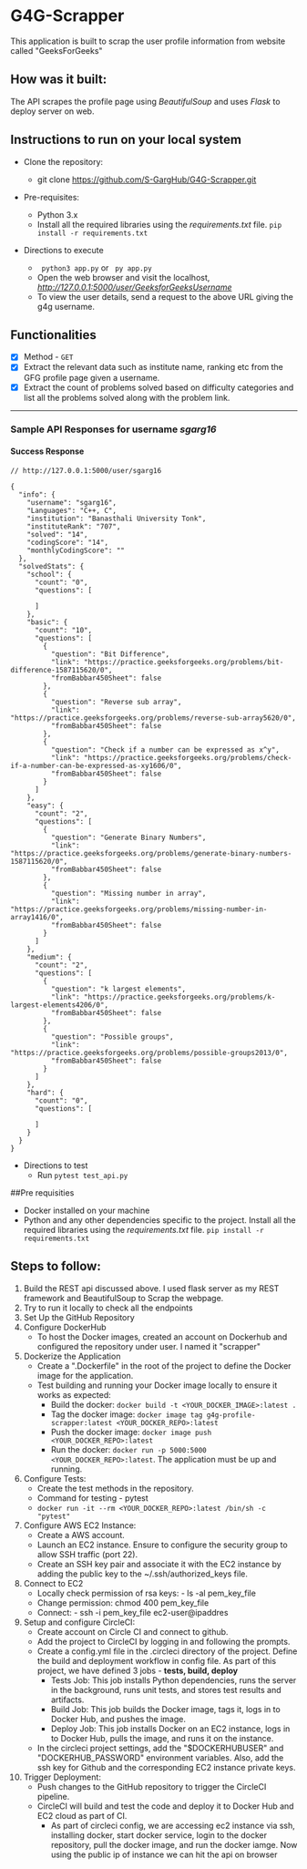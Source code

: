# G4G-Scrapper

This application is built to scrap the user profile information from website called "GeeksForGeeks"

## How was it built:
The API scrapes the profile page using *BeautifulSoup* and uses *Flask* to deploy server on web.

## Instructions to run on your local system
* Clone the repository:
  - git clone https://github.com/S-GargHub/G4G-Scrapper.git

* Pre-requisites:
   - Python 3.x
   - Install all the required libraries using the *requirements.txt* file. 
    ``` pip install -r requirements.txt ```

* Directions to execute
    - ``` python3 app.py``` or ``` py app.py```
    - Open the web browser and visit the localhost, *http://127.0.0.1:5000/user/GeeksforGeeksUsername*
    - To view the user details, send a request to the above URL giving the g4g username.
  
## Functionalities
  -  [x]  Method - `GET`
  -  [x]  Extract the relevant data such as institute name, ranking etc from the GFG profile page given a username.
  -  [x]  Extract the count of problems solved based on difficulty categories and list all the problems solved along with the problem link.

---

### Sample API Responses for username *sgarg16*
#### Success Response
```
// http://127.0.0.1:5000/user/sgarg16

{
  "info": {
    "username": "sgarg16",
    "Languages": "C++, C",
    "institution": "Banasthali University Tonk",
    "instituteRank": "707",
    "solved": "14",
    "codingScore": "14",
    "monthlyCodingScore": ""
  },
  "solvedStats": {
    "school": {
      "count": "0",
      "questions": [
        
      ]
    },
    "basic": {
      "count": "10",
      "questions": [
        {
          "question": "Bit Difference",
          "link": "https://practice.geeksforgeeks.org/problems/bit-difference-1587115620/0",
          "fromBabbar450Sheet": false
        },
        {
          "question": "Reverse sub array",
          "link": "https://practice.geeksforgeeks.org/problems/reverse-sub-array5620/0",
          "fromBabbar450Sheet": false
        },
        {
          "question": "Check if a number can be expressed as x^y",
          "link": "https://practice.geeksforgeeks.org/problems/check-if-a-number-can-be-expressed-as-xy1606/0",
          "fromBabbar450Sheet": false
        }
      ]
    },
    "easy": {
      "count": "2",
      "questions": [
        {
          "question": "Generate Binary Numbers",
          "link": "https://practice.geeksforgeeks.org/problems/generate-binary-numbers-1587115620/0",
          "fromBabbar450Sheet": false
        },
        {
          "question": "Missing number in array",
          "link": "https://practice.geeksforgeeks.org/problems/missing-number-in-array1416/0",
          "fromBabbar450Sheet": false
        }
      ]
    },
    "medium": {
      "count": "2",
      "questions": [
        {
          "question": "k largest elements",
          "link": "https://practice.geeksforgeeks.org/problems/k-largest-elements4206/0",
          "fromBabbar450Sheet": false
        },
        {
          "question": "Possible groups",
          "link": "https://practice.geeksforgeeks.org/problems/possible-groups2013/0",
          "fromBabbar450Sheet": false
        }
      ]
    },
    "hard": {
      "count": "0",
      "questions": [
        
      ]
    }
  }
}
```

* Directions to test
  - Run  ```pytest test_api.py```

##Pre requisities
   - Docker installed on your machine
   - Python and any other dependencies specific to the project. Install all the required libraries using the *requirements.txt* file. 
    ``` pip install -r requirements.txt ```

## Steps to follow:

1. Build the REST api discussed above. I used flask server as my REST framework and BeautifulSoup to Scrap the webpage.
2. Try to run it locally to check all the endpoints
3. Set Up the GitHub Repository
4. Configure DockerHub
   - To host the Docker images, created an account on Dockerhub and configured the repository under user. I named it "scrapper"
5. Dockerize the Application
   - Create a ".Dockerfile" in the root of the project to define the Docker image for the application.
   - Test building and running your Docker image locally to ensure it works as expected:
     	- Build the docker: ```docker build -t <YOUR_DOCKER_IMAGE>:latest .```
     	- Tag the docker image: ```docker image tag g4g-profile-scrapper:latest <YOUR_DOCKER_REPO>:latest```
     	- Push the docker image: ```docker image push <YOUR_DOCKER_REPO>:latest```
     	- Run the docker: ```docker run -p 5000:5000 <YOUR_DOCKER_REPO>:latest```. The application must be up and running.
6. Configure Tests:
   - Create the test methods in the repository.
   - Command for testing - pytest
   - ```docker run -it --rm <YOUR_DOCKER_REPO>:latest /bin/sh -c "pytest"```
7. Configure AWS EC2 Instance:
   - Create a AWS account.
   - Launch an EC2 instance. Ensure to configure the security group to allow SSH traffic (port 22).
   - Create an SSH key pair and associate it with the EC2 instance by adding the public key to the ~/.ssh/authorized_keys file.
8. Connect to EC2
   - Locally check permission of rsa keys: - ls -al pem_key_file
   - Change permission: chmod 400 pem_key_file
   - Connect: - ssh -i pem_key_file ec2-user@ipaddres
9. Setup and configure CircleCI:
   - Create account on Circle CI and connect to github.
   - Add the project to CircleCI by logging in and following the prompts.
   - Create a config.yml file in the .circleci directory of the project.  Define the build and deployment workflow in config file. As part of this project, we have defined 3 jobs - **tests, build, deploy**
     - Tests Job: This job installs Python dependencies, runs the server in the background, runs unit tests, and stores test results and artifacts.
     - Build Job: This job builds the Docker image, tags it, logs in to Docker Hub, and pushes the image.
     - Deploy Job: This job installs Docker on an EC2 instance, logs in to Docker Hub, pulls the image, and runs it on the instance.
   - In the circleci project settings, add the "$DOCKERHUBUSER" and "DOCKERHUB_PASSWORD" environment variables. Also, add the ssh key for Github and the corresponding EC2 instance private keys.
10. Trigger Deployment:
    - Push changes to the GitHub repository to trigger the CircleCI pipeline.
    - CircleCI will build and test the code and deploy it to Docker Hub and EC2 cloud as part of CI.
      - As part of circleci config, we are accessing ec2 instance via ssh, installing docker, start docker service, login to the docker repository, pull the docker image, and run the docker iamge. Now using the public ip of instance we can hit the api on browser
